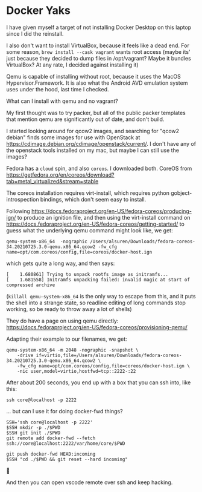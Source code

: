# Docker Yaks

I have given myself a target of not installing Docker Desktop on this laptop since I did the reinstall.

I also don't want to install VirtualBox, because it feels like a dead end. For some reason, `brew install --cask vagrant` wants root access (maybe its' just because they decided to dump files in /opt/vagrant? Maybe it bundles VirtualBox? At any rate, I decided against installing it)

Qemu is capable of installing without root, because it uses the MacOS Hypervisor.Framework. It is also what the Android AVD emulation system uses under the hood, last time I checked.

What can I install with qemu and no vagrant?

My first thought was to try packer, but all of the public packer templates that mention qemu are significantly out of date, and don't build.

I started looking around for qcow2 images, and searching for "qcow2 debian" finds some images for use with OpenStack at https://cdimage.debian.org/cdimage/openstack/current/. I don't have any of the openstack tools installed on my mac, but maybe I can still use the images?

Fedora has a `cloud` spin, and also `coreos`. I downloaded both. CoreOS from https://getfedora.org/en/coreos/download?tab=metal_virtualized&stream=stable

The coreos installation requires virt-install, which requires python gobject-introspection bindings, which don't seem easy to install.

Following https://docs.fedoraproject.org/en-US/fedora-coreos/producing-ign/ to produce an ignition file, and then using the virt-install command on https://docs.fedoraproject.org/en-US/fedora-coreos/getting-started/ to guess what the underlying qemu command might look like, we get:

```
qemu-system-x86_64  -nographic /Users/alsuren/Downloads/fedora-coreos-34.20210725.3.0-qemu.x86_64.qcow2 -fw_cfg name=opt/com.coreos/config,file=coreos/docker-host.ign
```

which gets quite a long way, and then says:
```
[    1.680861] Trying to unpack rootfs image as initramfs...
[    1.681558] Initramfs unpacking failed: invalid magic at start of compressed archive
```

(`killall qemu-system-x86_64` is the only way to escape from this, and it puts the shell into a strange state, so readline editing of long commands stop working, so be ready to throw away a lot of shells)

They do have a page on using qemu directly: https://docs.fedoraproject.org/en-US/fedora-coreos/provisioning-qemu/

Adapting their example to our filenames, we get:
```
qemu-system-x86_64 -m 2048 -nographic -snapshot \
	-drive if=virtio,file=/Users/alsuren/Downloads/fedora-coreos-34.20210725.3.0-qemu.x86_64.qcow2 \
	-fw_cfg name=opt/com.coreos/config,file=coreos/docker-host.ign \
	-nic user,model=virtio,hostfwd=tcp::2222-:22
```

After about 200 seconds, you end up with a box that you can ssh into, like this:
```
ssh core@localhost -p 2222
```

... but can I use it for doing docker-fwd things?
```
SSH='ssh core@localhost -p 2222'
$SSH mkdir -p ./$PWD
$SSH git init ./$PWD
git remote add docker-fwd --fetch ssh://core@localhost:2222/var/home/core/$PWD

git push docker-fwd HEAD:incoming
$SSH "cd ./$PWD && git reset --hard incoming"
```
🎉

And then you can open vscode remote over ssh and keep hacking.
